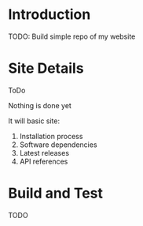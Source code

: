 # Introduction 
TODO: Build simple repo of my website

# Site Details
ToDo

Nothing is done yet

It will basic site:
1.	Installation process
2.	Software dependencies
3.	Latest releases
4.	API references

# Build and Test
TODO 
